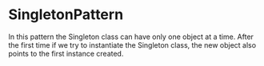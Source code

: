 # SingletonPattern
In this pattern the Singleton class can have only one object at a time.
After the first time if we try to instantiate the Singleton class, the new object also points to the first instance created.

